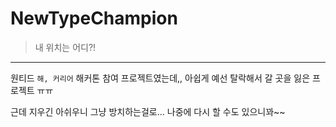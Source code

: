 # NewTypeChampion

> 내 위치는 어디?!

---

원티드 `해, 커리어` 해커톤 참여 프로젝트였는데,, 아쉽게 예선 탈락해서 갈 곳을 잃은 프로젝트 ㅠㅠ

근데 지우긴 아쉬우니 그냥 방치하는걸로... 나중에 다시 할 수도 있으니꽈~~
